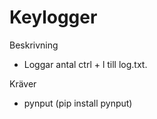 # Keylogger

Beskrivning
* Loggar antal ctrl + l till log.txt.

Kräver
* pynput (pip install pynput)
